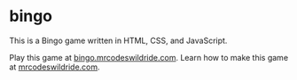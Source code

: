 # bingo

This is a Bingo game written in HTML, CSS, and JavaScript.

Play this game at [bingo.mrcodeswildride.com](https://bingo.mrcodeswildride.com/).
Learn how to make this game at [mrcodeswildride.com](https://www.mrcodeswildride.com/).